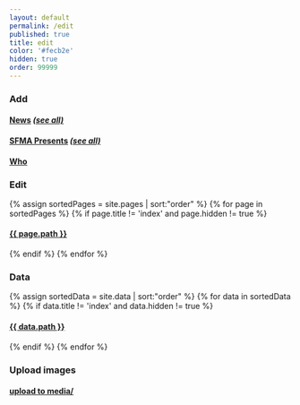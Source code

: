 ```yaml
---
layout: default
permalink: /edit
published: true
title: edit
color: '#fecb2e'
hidden: true
order: 99999
---
```

<h3>Add</h3>
<h4>
  <a href="http://prose.io/#san-francisco-music-alliance/sfmusicalliance.org/new/master/_news" target="_blank">News</a>
  <a href="http://prose.io/#san-francisco-music-alliance/sfmusicalliance.org/tree/master/_news" target="_blank"><i>(see all)</i></a>
</h4>

<h4>
  <a href="http://prose.io/#san-francisco-music-alliance/sfmusicalliance.org/new/master/_sfmapresents" target="_blank">SFMA Presents</a>
  <a href="http://prose.io/#san-francisco-music-alliance/sfmusicalliance.org/tree/master/_sfmapresents" target="_blank"><i>(see all)</i></a>
</h4>

<h4>
  <a href="http://prose.io/#san-francisco-music-alliance/sfmusicalliance.org/tree/master/_data/who" target="_blank">Who</a>
</h4>

<h3>Edit</h3>

{% assign sortedPages = site.pages | sort:"order" %}
{% for page in sortedPages %}
  {% if page.title !=  'index' and page.hidden != true %}
<h4><a href="http://prose.io/#san-francisco-music-alliance/sfmusicalliance.org/edit/master/{{ page.path }}" target="_blank">{{ page.path }}</a></h4>
  {% endif %}
{% endfor %}


<h3>Data</h3>

{% assign sortedData = site.data | sort:"order" %}
{% for data in sortedData %}
  {% if data.title !=  'index' and data.hidden != true %}
<h4><a href="http://prose.io/#san-francisco-music-alliance/sfmusicalliance.org/edit/master/{{ data.path }}" target="_blank">{{ data.path }}</a></h4>
  {% endif %}
{% endfor %}



<h3>Upload images</h3>

<h4>
  <a href="https://github.com/san-francisco-music-alliance/sfmusicalliance.org/tree/master/media" target="_blank">upload to media/</a>
</h4>

